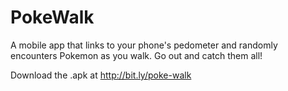 # PokeWalk

A mobile app that links to your phone's pedometer and randomly encounters Pokemon as you walk.
Go out and catch them all!

Download the .apk at http://bit.ly/poke-walk
